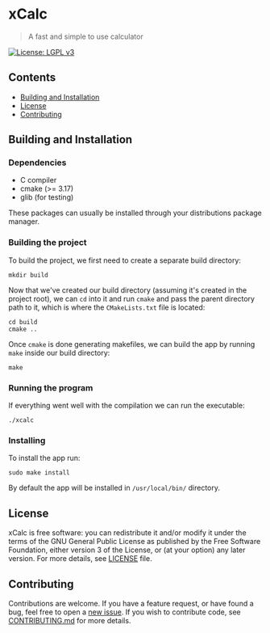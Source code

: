 # xCalc
> A fast and simple to use calculator

[![License: LGPL v3](https://img.shields.io/badge/License-LGPL%20v3-blue.svg)](http://www.gnu.org/licenses/lgpl-3.0)

## Contents
- [Building and Installation](#building-and-installation)
- [License](#license)
- [Contributing](#contributing)

## Building and Installation

### Dependencies
- C compiler
- cmake (>= 3.17)
- glib (for testing)

These packages can usually be installed through your distributions package manager.

### Building the project
To build the project, we first need to create a separate build directory:
```
mkdir build
```

Now that we've created our build directory (assuming it's created in the project root), we can `cd` into it and run `cmake` and pass the parent directory path to it, which is where the `CMakeLists.txt` file is located:
```
cd build
cmake ..
```

Once `cmake` is done generating makefiles, we can build the app by running `make` inside our build directory:
```
make
```

### Running the program
If everything went well with the compilation we can run the executable:
```
./xcalc
```

### Installing
To install the app run:
```
sudo make install
```
By default the app will be installed in `/usr/local/bin/` directory.

## License
xCalc is free software: you can redistribute it and/or modify it under the terms of the GNU General Public License as published by the Free Software Foundation, either version 3 of the License, or (at your option) any later version.
For more details, see [LICENSE](https://github.com/vstan02/xcalc/blob/master/LICENSE) file.

## Contributing
Contributions are welcome.
If you have a feature request, or have found a bug, feel free to open a [new issue](https://github.com/vstan02/xcalc/issues/new).
If you wish to contribute code, see [CONTRIBUTING.md](https://github.com/vstan02/xcalc/blob/master/CONTRIBUTING.md) for more details.
